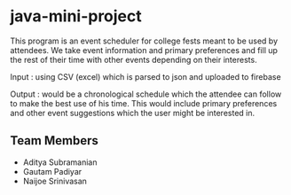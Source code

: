 # java-mini-project

This program is an event scheduler for college fests meant to be used by attendees. We take event information and primary preferences and fill up the rest of their time with other events depending on their interests.

Input  : using CSV (excel) which is parsed to json and uploaded to firebase

Output : would be a chronological schedule which the attendee can follow to make the best use of his time. This would include  primary preferences and other event suggestions which the user might be interested in.

## Team Members
- Aditya Subramanian
- Gautam Padiyar
- Naijoe Srinivasan
